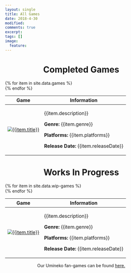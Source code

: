 ```yaml
---
layout: single
title: All Games
date: 2018-4-30
modified:
comments: true
excerpt:
tags: []
image:
  feature:
---
```



<h1 align="center">Completed Games</h1>

<div class="grid" itemscope itemtype="http://schema.org/ImageGallery">
  <div class="grid-sizer"></div>
  <div class="gutter-sizer"></div>
  
  <table class="table">
    <tr>
      <thead><th>Game</th><th>Information</th></thead>
    </tr>
    {% for item in site.data.games %}
      <div class="grid-item">
        <tr>
          <td><a href="{{item.link | absolute_url}}"><img src="{{item.image | absolute_url }}" alt="{{item.title}}"></a></td>
          <td><p>{{item.description}}</p><p><b>Genre:</b> {{item.genre}}</p><p><b>Platforms:</b> {{item.platforms}}</p><p><b>Release Date:</b> {{item.releaseDate}}</p></td>
        </tr>
      </div>
    {% endfor %}
  </table>
</div>

<h1 align="center">Works In Progress</h1>

<div class="grid" itemscope itemtype="http://schema.org/ImageGallery">
  <div class="grid-sizer"></div>
  <div class="gutter-sizer"></div>
  
  <table class="table">
    <tr>
      <thead><th>Game</th><th>Information</th></thead>
    </tr>
    {% for item in site.data.wip-games %}
      <div class="grid-item">
        <tr>
          <td><a href="{{item.link | absolute_url}}"><img src="{{item.image | absolute_url }}" alt="{{item.title}}"></a></td>
          <td><p>{{item.description}}</p><p><b>Genre:</b> {{item.genre}}</p><p><b>Platforms:</b> {{item.platforms}}</p><p><b>Release Date:</b> {{item.releaseDate}}</p></td>
        </tr>
      </div>
    {% endfor %}
  </table>
</div>

<p align="center">Our Umineko fan-games can be found <a href="https://goldbargames.com/seacats/">here.</a></p>



